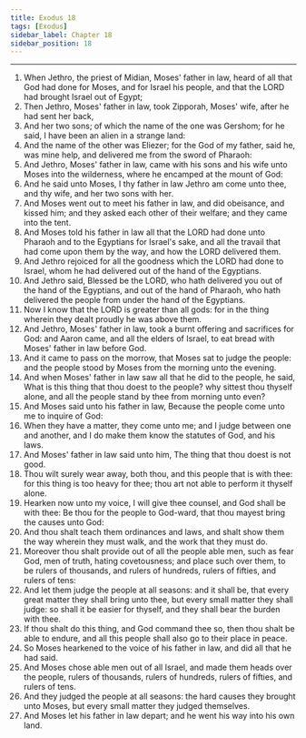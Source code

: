 ```yaml
---
title: Exodus 18
tags: [Exodus]
sidebar_label: Chapter 18
sidebar_position: 18
---
```


---
1. When Jethro, the priest of Midian, Moses' father in law, heard of all that God had done for Moses, and for Israel his people, and that the LORD had brought Israel out of Egypt;
2. Then Jethro, Moses' father in law, took Zipporah, Moses' wife, after he had sent her back,
3. And her two sons; of which the name of the one was Gershom; for he said, I have been an alien in a strange land:
4. And the name of the other was Eliezer; for the God of my father, said he, was mine help, and delivered me from the sword of Pharaoh:
5. And Jethro, Moses' father in law, came with his sons and his wife unto Moses into the wilderness, where he encamped at the mount of God:
6. And he said unto Moses, I thy father in law Jethro am come unto thee, and thy wife, and her two sons with her.
7. And Moses went out to meet his father in law, and did obeisance, and kissed him; and they asked each other of their welfare; and they came into the tent.
8. And Moses told his father in law all that the LORD had done unto Pharaoh and to the Egyptians for Israel's sake, and all the travail that had come upon them by the way, and how the LORD delivered them.
9. And Jethro rejoiced for all the goodness which the LORD had done to Israel, whom he had delivered out of the hand of the Egyptians.
10. And Jethro said, Blessed be the LORD, who hath delivered you out of the hand of the Egyptians, and out of the hand of Pharaoh, who hath delivered the people from under the hand of the Egyptians.
11. Now I know that the LORD is greater than all gods: for in the thing wherein they dealt proudly he was above them.
12. And Jethro, Moses' father in law, took a burnt offering and sacrifices for God: and Aaron came, and all the elders of Israel, to eat bread with Moses' father in law before God.
13. And it came to pass on the morrow, that Moses sat to judge the people: and the people stood by Moses from the morning unto the evening.
14. And when Moses' father in law saw all that he did to the people, he said, What is this thing that thou doest to the people? why sittest thou thyself alone, and all the people stand by thee from morning unto even?
15. And Moses said unto his father in law, Because the people come unto me to inquire of God:
16. When they have a matter, they come unto me; and I judge between one and another, and I do make them know the statutes of God, and his laws.
17. And Moses' father in law said unto him, The thing that thou doest is not good.
18. Thou wilt surely wear away, both thou, and this people that is with thee: for this thing is too heavy for thee; thou art not able to perform it thyself alone.
19. Hearken now unto my voice, I will give thee counsel, and God shall be with thee: Be thou for the people to God-ward, that thou mayest bring the causes unto God:
20. And thou shalt teach them ordinances and laws, and shalt show them the way wherein they must walk, and the work that they must do.
21. Moreover thou shalt provide out of all the people able men, such as fear God, men of truth, hating covetousness; and place such over them, to be rulers of thousands, and rulers of hundreds, rulers of fifties, and rulers of tens:
22. And let them judge the people at all seasons: and it shall be, that every great matter they shall bring unto thee, but every small matter they shall judge: so shall it be easier for thyself, and they shall bear the burden with thee.
23. If thou shalt do this thing, and God command thee so, then thou shalt be able to endure, and all this people shall also go to their place in peace.
24. So Moses hearkened to the voice of his father in law, and did all that he had said.
25. And Moses chose able men out of all Israel, and made them heads over the people, rulers of thousands, rulers of hundreds, rulers of fifties, and rulers of tens.
26. And they judged the people at all seasons: the hard causes they brought unto Moses, but every small matter they judged themselves.
27. And Moses let his father in law depart; and he went his way into his own land.